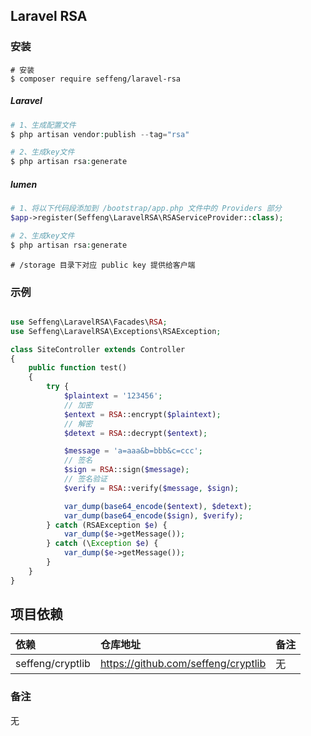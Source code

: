 ## Laravel RSA

### 安装

```shell
# 安装
$ composer require seffeng/laravel-rsa
```

##### Laravel

```php
# 1、生成配置文件
$ php artisan vendor:publish --tag="rsa"

# 2、生成key文件
$ php artisan rsa:generate
```

##### lumen

```php
# 1、将以下代码段添加到 /bootstrap/app.php 文件中的 Providers 部分
$app->register(Seffeng\LaravelRSA\RSAServiceProvider::class);

# 2、生成key文件
$ php artisan rsa:generate
```

```shell
# /storage 目录下对应 public key 提供给客户端
```

### 示例

```php

use Seffeng\LaravelRSA\Facades\RSA;
use Seffeng\LaravelRSA\Exceptions\RSAException;

class SiteController extends Controller
{
    public function test()
    {
        try {
            $plaintext = '123456';
            // 加密
            $entext = RSA::encrypt($plaintext);
            // 解密
            $detext = RSA::decrypt($entext);

            $message = 'a=aaa&b=bbb&c=ccc';
            // 签名
            $sign = RSA::sign($message);
            // 签名验证
            $verify = RSA::verify($message, $sign);

            var_dump(base64_encode($entext), $detext);
            var_dump(base64_encode($sign), $verify);
        } catch (RSAException $e) {
            var_dump($e->getMessage());
        } catch (\Exception $e) {
            var_dump($e->getMessage());
        }
    }
}
```

## 项目依赖

| 依赖             | 仓库地址                            | 备注 |
| :--------------- | :---------------------------------- | :--- |
| seffeng/cryptlib | https://github.com/seffeng/cryptlib | 无   |

### 备注

无

